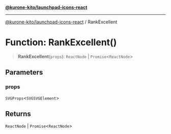 [**@kurone-kito/launchpad-icons-react**](../README.md)

***

[@kurone-kito/launchpad-icons-react](../globals.md) / RankExcellent

# Function: RankExcellent()

> **RankExcellent**(`props`): `ReactNode` \| `Promise`\<`ReactNode`\>

## Parameters

### props

`SVGProps`\<`SVGSVGElement`\>

## Returns

`ReactNode` \| `Promise`\<`ReactNode`\>
